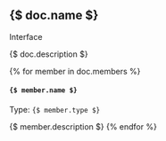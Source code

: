 ## {$ doc.name $}

<span class="badge badge-warning">Interface</span>

{$ doc.description $}

{% for member in doc.members %}
#### `{$ member.name $}`

Type: `{$ member.type $}`

{$ member.description $}
{% endfor %} 
